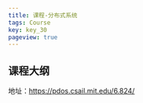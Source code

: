 ```yaml
---
title: 课程-分布式系统
tags: Course
key: key_30
pageview: true
---
```


## 课程大纲

地址：https://pdos.csail.mit.edu/6.824/



